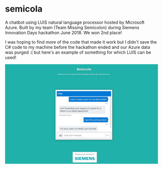 # semicola
A chatbot using LUIS natural language processor hosted by Microsoft Azure. Built by my team (Team Missing Semicolon) during Siemens Innovation Days hackathon June 2018. We won 2nd place!

I was hoping to find more of the code that made it work but I didn't save the C# code to my machine before the hackathon ended and our Azure data was purged :( but here's an example of something for which LUIS can be used!

![A bad 2001: A Space Odyssey reference](https://github.com/ishfulthinking/semicola/blob/master/semicola.JPG)
